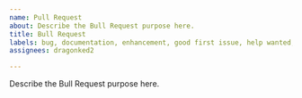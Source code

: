 ```yaml
---
name: Pull Request
about: Describe the Bull Request purpose here.
title: Bull Request
labels: bug, documentation, enhancement, good first issue, help wanted, invalid
assignees: dragonked2

---
```


Describe the Bull Request purpose here.
